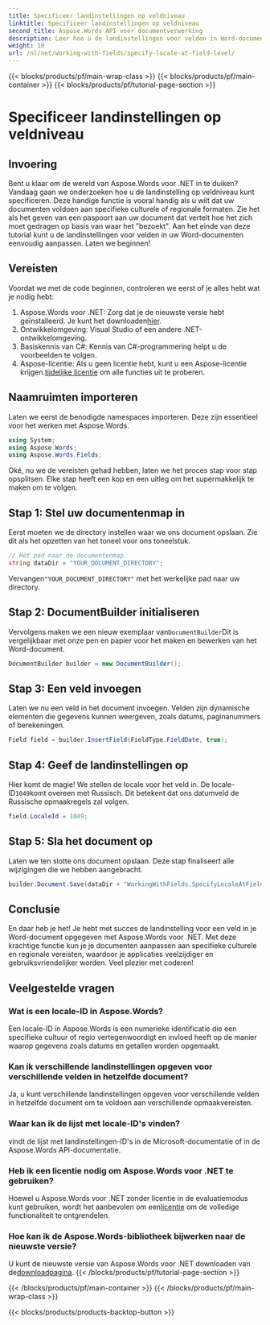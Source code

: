 ```yaml
---
title: Specificeer landinstellingen op veldniveau
linktitle: Specificeer landinstellingen op veldniveau
second_title: Aspose.Words API voor documentverwerking
description: Leer hoe u de landinstellingen voor velden in Word-documenten kunt opgeven met Aspose.Words voor .NET. Volg onze gids om uw documentopmaak eenvoudig aan te passen.
weight: 10
url: /nl/net/working-with-fields/specify-locale-at-field-level/
---
```


{{< blocks/products/pf/main-wrap-class >}}
{{< blocks/products/pf/main-container >}}
{{< blocks/products/pf/tutorial-page-section >}}

# Specificeer landinstellingen op veldniveau

## Invoering

Bent u klaar om de wereld van Aspose.Words voor .NET in te duiken? Vandaag gaan we onderzoeken hoe u de landinstelling op veldniveau kunt specificeren. Deze handige functie is vooral handig als u wilt dat uw documenten voldoen aan specifieke culturele of regionale formaten. Zie het als het geven van een paspoort aan uw document dat vertelt hoe het zich moet gedragen op basis van waar het "bezoekt". Aan het einde van deze tutorial kunt u de landinstellingen voor velden in uw Word-documenten eenvoudig aanpassen. Laten we beginnen!

## Vereisten

Voordat we met de code beginnen, controleren we eerst of je alles hebt wat je nodig hebt:

1.  Aspose.Words voor .NET: Zorg dat je de nieuwste versie hebt geïnstalleerd. Je kunt het downloaden[hier](https://releases.aspose.com/words/net/).
2. Ontwikkelomgeving: Visual Studio of een andere .NET-ontwikkelomgeving.
3. Basiskennis van C#: Kennis van C#-programmering helpt u de voorbeelden te volgen.
4. Aspose-licentie: Als u geen licentie hebt, kunt u een Aspose-licentie krijgen.[tijdelijke licentie](https://purchase.aspose.com/temporary-license/) om alle functies uit te proberen.

## Naamruimten importeren

Laten we eerst de benodigde namespaces importeren. Deze zijn essentieel voor het werken met Aspose.Words.

```csharp
using System;
using Aspose.Words;
using Aspose.Words.Fields;
```

Oké, nu we de vereisten gehad hebben, laten we het proces stap voor stap opsplitsen. Elke stap heeft een kop en een uitleg om het supermakkelijk te maken om te volgen.

## Stap 1: Stel uw documentenmap in

Eerst moeten we de directory instellen waar we ons document opslaan. Zie dit als het opzetten van het toneel voor ons toneelstuk.

```csharp
// Het pad naar de documentenmap.
string dataDir = "YOUR_DOCUMENT_DIRECTORY";
```

 Vervangen`"YOUR_DOCUMENT_DIRECTORY"` met het werkelijke pad naar uw directory.

## Stap 2: DocumentBuilder initialiseren

 Vervolgens maken we een nieuw exemplaar van`DocumentBuilder`Dit is vergelijkbaar met onze pen en papier voor het maken en bewerken van het Word-document.

```csharp
DocumentBuilder builder = new DocumentBuilder();
```

## Stap 3: Een veld invoegen

Laten we nu een veld in het document invoegen. Velden zijn dynamische elementen die gegevens kunnen weergeven, zoals datums, paginanummers of berekeningen.

```csharp
Field field = builder.InsertField(FieldType.FieldDate, true);
```

## Stap 4: Geef de landinstellingen op

 Hier komt de magie! We stellen de locale voor het veld in. De locale-ID`1049`komt overeen met Russisch. Dit betekent dat ons datumveld de Russische opmaakregels zal volgen.

```csharp
field.LocaleId = 1049;
```

## Stap 5: Sla het document op

Laten we ten slotte ons document opslaan. Deze stap finaliseert alle wijzigingen die we hebben aangebracht.

```csharp
builder.Document.Save(dataDir + "WorkingWithFields.SpecifyLocaleAtFieldLevel.docx");
```

## Conclusie

En daar heb je het! Je hebt met succes de landinstelling voor een veld in je Word-document opgegeven met Aspose.Words voor .NET. Met deze krachtige functie kun je je documenten aanpassen aan specifieke culturele en regionale vereisten, waardoor je applicaties veelzijdiger en gebruiksvriendelijker worden. Veel plezier met coderen!

## Veelgestelde vragen

### Wat is een locale-ID in Aspose.Words?

Een locale-ID in Aspose.Words is een numerieke identificatie die een specifieke cultuur of regio vertegenwoordigt en invloed heeft op de manier waarop gegevens zoals datums en getallen worden opgemaakt.

### Kan ik verschillende landinstellingen opgeven voor verschillende velden in hetzelfde document?

Ja, u kunt verschillende landinstellingen opgeven voor verschillende velden in hetzelfde document om te voldoen aan verschillende opmaakvereisten.

### Waar kan ik de lijst met locale-ID's vinden?

vindt de lijst met landinstellingen-ID's in de Microsoft-documentatie of in de Aspose.Words API-documentatie.

### Heb ik een licentie nodig om Aspose.Words voor .NET te gebruiken?

 Hoewel u Aspose.Words voor .NET zonder licentie in de evaluatiemodus kunt gebruiken, wordt het aanbevolen om een[licentie](https://purchase.aspose.com/buy) om de volledige functionaliteit te ontgrendelen.

### Hoe kan ik de Aspose.Words-bibliotheek bijwerken naar de nieuwste versie?

 U kunt de nieuwste versie van Aspose.Words voor .NET downloaden van de[downloadpagina](https://releases.aspose.com/words/net/).
{{< /blocks/products/pf/tutorial-page-section >}}

{{< /blocks/products/pf/main-container >}}
{{< /blocks/products/pf/main-wrap-class >}}

{{< blocks/products/products-backtop-button >}}

